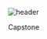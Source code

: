 ![header](https://capsule-render.vercel.app/api?type=waving&color=auto&height=300&section=header&text=함%20해보%20조&fontSize=50&animation=fadeIn&descAlignY=51&descAlign=62)

Capstone
